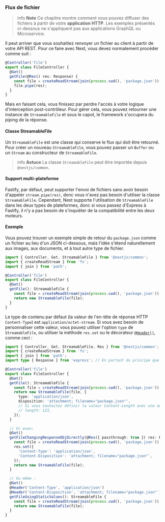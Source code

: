 ### Flux de fichier

> info **Note** Ce chapitre montre comment vous pouvez diffuser des fichiers à partir de votre **application HTTP**. Les exemples présentés ci-dessous ne s'appliquent pas aux applications GraphQL ou Microservice.

Il peut arriver que vous souhaitiez renvoyer un fichier au client à partir de votre API REST. Pour ce faire avec Nest, vous devez normalement procéder comme suit :

```ts
@Controller('file')
export class FileController {
  @Get()
  getFile(@Res() res: Response) {
    const file = createReadStream(join(process.cwd(), 'package.json'));
    file.pipe(res);
  }
}
```

Mais en faisant cela, vous finissez par perdre l'accès à votre logique d'interception post-contrôleur. Pour gérer cela, vous pouvez retourner une instance de `StreamableFile` et sous le capot, le framework s'occupera du piping de la réponse.

#### Classe StreamableFile

Un `StreamableFile` est une classe qui conserve le flux qui doit être retourné. Pour créer un nouveau `StreamableFile`, vous pouvez passer un `Buffer` ou un `Stream` au constructeur de `StreamableFile`.

> info **Astuce** La classe `StreamableFile` peut être importée depuis `@nestjs/common`.

#### Support multi-plateforme

Fastify, par défaut, peut supporter l'envoi de fichiers sans avoir besoin d'appeler `stream.pipe(res)`, donc vous n'avez pas besoin d'utiliser la classe `StreamableFile`. Cependant, Nest supporte l'utilisation de `StreamableFile` dans les deux types de plateformes, donc si vous passez d'Express à Fastify, il n'y a pas besoin de s'inquiéter de la compatibilité entre les deux moteurs.

#### Exemple

Vous pouvez trouver un exemple simple de retour du `package.json` comme un fichier au lieu d'un JSON ci-dessous, mais l'idée s'étend naturellement aux images, aux documents, et à tout autre type de fichier.

```ts
import { Controller, Get, StreamableFile } from '@nestjs/common';
import { createReadStream } from 'fs';
import { join } from 'path';

@Controller('file')
export class FileController {
  @Get()
  getFile(): StreamableFile {
    const file = createReadStream(join(process.cwd(), 'package.json'));
    return new StreamableFile(file);
  }
}
```

Le type de contenu par défaut (la valeur de l'en-tête de réponse HTTP `Content-Type`) est `application/octet-stream`. Si vous avez besoin de personnaliser cette valeur, vous pouvez utiliser l'option `type` de `StreamableFile`, ou utiliser la méthode `res.set` ou le décorateur [`@Header()`](/controllers#headers), comme ceci :

```ts
import { Controller, Get, StreamableFile, Res } from '@nestjs/common';
import { createReadStream } from 'fs';
import { join } from 'path';
import type { Response } from 'express'; // En partant du principe que nous utilisons l'adaptateur HTTP ExpressJS

@Controller('file')
export class FileController {
  @Get()
  getFile(): StreamableFile {
    const file = createReadStream(join(process.cwd(), 'package.json'));
    return new StreamableFile(file, {
      type: 'application/json',
      disposition: 'attachment; filename="package.json"',
      // Si vous souhaitez définir la valeur Content-Length avec une autre valeur au lieu de la longueur du fichier :
      // length: 123,
    });
  }

  // Or even:
  @Get()
  getFileChangingResponseObjDirectly(@Res({ passthrough: true }) res: Response): StreamableFile {
    const file = createReadStream(join(process.cwd(), 'package.json'));
    res.set({
      'Content-Type': 'application/json',
      'Content-Disposition': 'attachment; filename="package.json"',
    });
    return new StreamableFile(file);
  }

  // Ou même :
  @Get()
  @Header('Content-Type', 'application/json')
  @Header('Content-Disposition', 'attachment; filename="package.json"')
  getFileUsingStaticValues(): StreamableFile {
    const file = createReadStream(join(process.cwd(), 'package.json'));
    return new StreamableFile(file);
  }  
}
```
